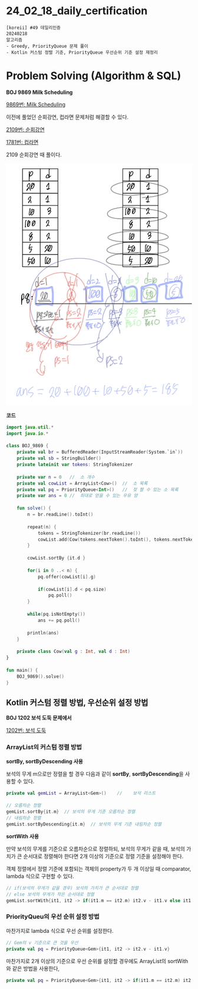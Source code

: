 # 24_02_18_daily_certification

```
[koreii] #49 데일리인증
20240218
알고리즘
- Greedy, PriorityQueue 문제 풀이
- Kotlin 커스텀 정렬 기준, PriorityQueue 우선순위 기준 설정 재정리
```

# Problem Solving (Algorithm & SQL)

**BOJ 9869 Milk Scheduling**

[9869번: Milk Scheduling](https://www.acmicpc.net/problem/9869)

이전에 풀었던 순회강연, 컵라면 문제처럼 해결할 수 있다.

[2109번: 순회강연](https://www.acmicpc.net/problem/2109)

[1781번: 컵라면](https://www.acmicpc.net/problem/1781)

2109 순회강연 때 풀이다.

![Untitled](24_02_18_daily_certification%20834e9243640f471695fd04a454b1c68e/Untitled.png)

**코드**

```kotlin
import java.util.*
import java.io.*

class BOJ_9869 {
    private val br = BufferedReader(InputStreamReader(System.`in`))
    private val sb = StringBuilder()
    private lateinit var tokens: StringTokenizer

    private var n = 0   //  소 개수
    private val cowList = ArrayList<Cow>()  //  소 목록
    private val pq = PriorityQueue<Int>()   //  젖 짤 수 있는 소 목록
    private var ans = 0 //  최대로 얻을 수 있는 우유 양

    fun solve() {
        n = br.readLine().toInt()

        repeat(n) {
            tokens = StringTokenizer(br.readLine())
            cowList.add(Cow(tokens.nextToken().toInt(), tokens.nextToken().toInt()))
        }

        cowList.sortBy {it.d }

        for(i in 0 ..< n) {
            pq.offer(cowList[i].g)

            if(cowList[i].d < pq.size)
                pq.poll()
        }

        while(pq.isNotEmpty())
            ans += pq.poll()

        println(ans)
    }

    private class Cow(val g : Int, val d : Int)
}

fun main() {
    BOJ_9869().solve()
}
```

## Kotlin 커스텀 정렬 방법, 우선순위 설정 방법

**BOJ 1202 보석 도둑 문제에서**

[1202번: 보석 도둑](https://www.acmicpc.net/problem/1202)

### **ArrayList의 커스텀 정렬 방법**

**sortBy, sortByDescending 사용**

보석의 무게 m으로만 정렬을 할 경우 다음과 같이 **sortBy**, **sortByDescending**을 사용할 수 있다.

```kotlin
private val gemList = ArrayList<Gem>()    //    보석 리스트

// 오름차순 정렬
gemList.sortBy{it.m}  // 보석의 무게 기준 오름차순 정렬
// 내림차순 정렬
gemList.sortByDescending{it.m}  // 보석의 무게 기준 내림차순 정렬
```

**sortWith 사용**

만약 보석의 무게를 기준으로 오름차순으로 정렬하되, 보석의 무게가 같을 때, 보석의 가치가 큰 순서대로 정렬해야 한다면 2개 이상의 기준으로 정렬 기준을 설정해야 한다. 

객체 정렬에서 정렬 기준에 포함되는 객체의 property가 두 개 이상일 때 comparator, lambda 식으로 구현할 수 있다.

```kotlin
// if(보석의 무게가 같을 경우) 보석의 가치가 큰 순서대로 정렬
// else 보석의 무게가 작은 순서대로 정렬 
gemList.sortWith{it1, it2 -> if(it1.m == it2.m) it2.v - it1.v else it1.m - it2.m}
```

### **PriorityQueu의 우선 순위 설정 방법**

마찬가지로 lambda 식으로 우선 순위를 설정한다.

```kotlin
// Gem의 v 기준으로 큰 것을 우선
private val pq = PriorityQueue<Gem>{it1, it2 -> it2.v - it1.v}
```

마찬가지로 2개 이상의 기준으로 우선 순위를 설정할 경우에도 ArrayList의 sortWith와 같은 방법을 사용한다,

```kotlin
private val pq = PriorityQueue<Gem>{it1, it2 -> if(it1.m == it2.m) it2.v - it1.v else it1.m - it2.m}
```